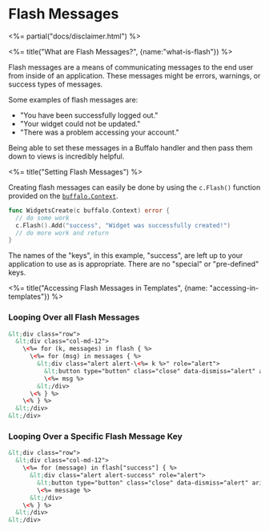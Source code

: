 # Flash Messages

<%= partial("docs/disclaimer.html") %>

<%= title("What are Flash Messages?", {name:"what-is-flash"}) %>

Flash messages are a means of communicating messages to the end user from inside of an application. These messages might be errors, warnings, or success types of messages.

Some examples of flash messages are:

* "You have been successfully logged out."
* "Your widget could not be updated."
* "There was a problem accessing your account."

Being able to set these messages in a Buffalo handler and then pass them down to views is incredibly helpful.

<%= title("Setting Flash Messages") %>

Creating flash messages can easily be done by using the `c.Flash()` function provided on the [`buffalo.Context`](/docs/context).

```go
func WidgetsCreate(c buffalo.Context) error {
  // do some work
  c.Flash().Add("success", "Widget was successfully created!")
  // do more work and return
}
```

The names of the "keys", in this example, "success", are left up to your application to use as is appropriate. There are no "special" or "pre-defined" keys.

<%= title("Accessing Flash Messages in Templates", {name: "accessing-in-templates"}) %>

### Looping Over all Flash Messages

```html
&lt;div class="row">
  &lt;div class="col-md-12">
    \<%= for (k, messages) in flash { %>
      \<%= for (msg) in messages { %>
        &lt;div class="alert alert-\<%= k %>" role="alert">
          &lt;button type="button" class="close" data-dismiss="alert" aria-label="Close"><span aria-hidden="true">&times;</span></button>
          \<%= msg %>
        &lt;/div>
      \<% } %>
    \<% } %>
  &lt;/div>
&lt;/div>
```

### Looping Over a Specific Flash Message Key

```html
&lt;div class="row">
  &lt;div class="col-md-12">
    \<%= for (message) in flash["success"] { %>
      &lt;div class="alert alert-success" role="alert">
        &lt;button type="button" class="close" data-dismiss="alert" aria-label="Close">&lt;span aria-hidden="true">&times;</span></button>
        \<%= message %>
      &lt;/div>
    \<% } %>
  &lt;/div>
&lt;/div>
```
